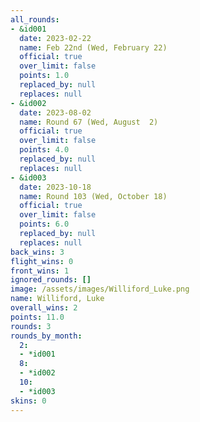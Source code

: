 ```yaml
---
all_rounds:
- &id001
  date: 2023-02-22
  name: Feb 22nd (Wed, February 22)
  official: true
  over_limit: false
  points: 1.0
  replaced_by: null
  replaces: null
- &id002
  date: 2023-08-02
  name: Round 67 (Wed, August  2)
  official: true
  over_limit: false
  points: 4.0
  replaced_by: null
  replaces: null
- &id003
  date: 2023-10-18
  name: Round 103 (Wed, October 18)
  official: true
  over_limit: false
  points: 6.0
  replaced_by: null
  replaces: null
back_wins: 3
flight_wins: 0
front_wins: 1
ignored_rounds: []
image: /assets/images/Williford_Luke.png
name: Williford, Luke
overall_wins: 2
points: 11.0
rounds: 3
rounds_by_month:
  2:
  - *id001
  8:
  - *id002
  10:
  - *id003
skins: 0
---
```

